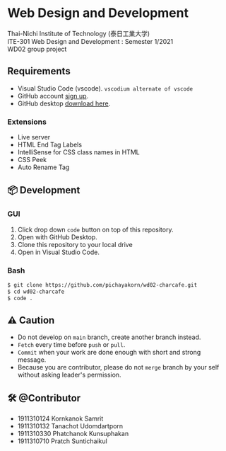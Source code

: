 # Web Design and Development 
Thai-Nichi Institute of Technology (泰日工業大学)  
ITE-301 Web Design and Development : Semester 1/2021  
WD02 group project

## Requirements

- Visual Studio Code (vscode). `vscodium alternate of vscode`
- GitHub account [sign up](https://github.com/).
- GitHub desktop [download here](https://desktop.github.com/).

### Extensions
- Live server
- HTML End Tag Labels
- IntelliSense for CSS class names in HTML
- CSS Peek
- Auto Rename Tag

## 📦 Development

### GUI
1. Click drop down `code` button on top of this repository.
2. Open with GitHub Desktop.
3. Clone this repository to your local drive
4. Open in Visual Studio Code.

### Bash
```bash
$ git clone https://github.com/pichayakorn/wd02-charcafe.git
$ cd wd02-charcafe
$ code .
```
## ⚠️ Caution
- Do not develop on `main` branch, create another branch instead.
- `Fetch` every time before `push` or `pull`.
- `Commit` when your work are done enough with short and strong message.
- Because you are contributor, please do not `merge` branch by your self without asking leader's permission.

## 🛠️ @Contributor 
- 1911310124 Kornkanok Samrit  
- 1911310132 Tanachot Udomdartporn  
- 1911310330 Phatchanok Kunsuphakan  
- 1911310710 Pratch Suntichaikul  
